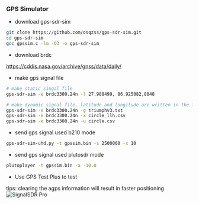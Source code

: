 ### GPS Simulator

- download gps-sdr-sim

```bash
git clone https://github.com/osqzss/gps-sdr-sim.git
cd gps-sdr-sim
gcc gpssim.c -lm -O3 -o gps-sdr-sim
```

- download brdc

https://cddis.nasa.gov/archive/gnss/data/daily/

- make gps signal file

``` bash
# make static singal file
gps-sdr-sim -e brdc3300.24n -l 27.988499, 86.925082,8848

# make dynamic signal file, latitude and longitude are written in the file
gps-sdr-sim -e brdc3300.24n -g triumphv3.txt
gps-sdr-sim -e brdc3300.24n -x circle_llh.csv
gps-sdr-sim -e brdc3300.24n -u circle.csv
```

- send gps signal used b210 mode

```bash
gps-sdr-sim-uhd.py -t gpssim.bin -s 2500000 -x 10
```
	
- send gps signal used plutosdr mode

``` bash
plutoplayer -t gpssim.bin -a -10.0

```

- Use GPS Test Plus to test

tips: clearing the agps information will result in faster positioning
![SignalSDR Pro](https://github.com/signalens/signalsdrpro_docs/blob/main/img/gpssim/gpssim.jpeg)